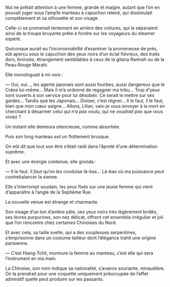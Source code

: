 Nul ne prêtait attention à une femme, grande et maigre, autant que l’on
en pouvait juger sous l’amp1e manteau à capuchon relevé, qui dissimulait complètement et sa silhouette et son visage.

Celle-ci se promenait lentement en arrière des voitures, qui la séparaient
ainsi de la troupe bruyante prête à fondre sur les voyageurs du steamer
espéré.

Quiconque aurait eu l’_inconvenabilité_ d’examiner la promeneuse de près,
eût aperçu sous le capuchon des yeux noirs d’un éclat fiévreux, des traits durs, bronzés, étrangement semblables à ceux de la gitana Ramrah ou de la
Peau-Rouge Marahi.

Elle monologuait à mi-voix :

— Oui, oui…, les agents japonais sont aussi fourbes, aussi dangereux que le Crâne lui-même… Mais il m’a ordonné de regagner ma tribu… Trop d’yeux sont ouverts à son service pour lui désobéir. Ce serait le mettre sur ses gardes… Tandis que les Japonais… Diviser, c’est régner… Il le faut, il le faut, bien que mon cœur saigne… Allons, Lilian, vais-je vous envoyer à la mort en cherchant à désarmer celui _qui n’a pas voulu_, qui ne _voudrait pas_ que vous viviez ?

Un instant elle demeura silencieuse, comme absorbée.

Puis son long manteau eut un flottement brusque.

On eût dit que tout son être s’était raidi dans l’âpreté d’une détermination
suprême.

Et avec une énergie contenue, elle gronda :

— Il le faut. Il _faut_ qu’on les conduise là-bas… Là-bas où ma puissance
peut contrebalancer la sienne.

Elle s’interrompt soudain, les yeux fixés sur une jeune femme qui vient
d’apparaître à l’angle de la Septième Rue.

La nouvelle venue est étrange et charmante.

Son visage d’un ton d’ambre pâle, ses yeux noirs très légèrement bridés,
ses lèvres purpurines, son nez délicat, offrent cet ensemble irrégulier et joli
que l’on rencontre chez certaines Chinoises du Nord.

Et avec cela, sa taille svelte, qui a des souplesses serpentines, s’emprisonne
dans un costume tailleur dont l’élégance trahit une origine parisienne.

— C’est Hiang-Tchil, murmure la femme au manteau, c’est elle qui sera
l’instrument en ma main.

La Chinoise, son nom indique sa nationalité, s’avance souriante, minaudière. On la prendrait pour une coquette uniquement préoccupée de l’effet admiratif quelle peut produire sur les passants.

